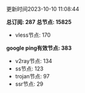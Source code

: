 更新时间2023-10-10 11:08:44

**总订阅: 287**
**总节点: 15825**
- vless节点: 170

**google ping有效节点: 383**
- v2ray节点: 134
- ss节点: 123
- trojan节点: 97
- ssr节点: 29
